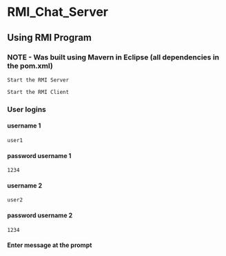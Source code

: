 # RMI_Chat_Server

## Using RMI Program

### NOTE - Was built using Mavern in Eclipse (all dependencies in the pom.xml)
```
Start the RMI Server
```
```
Start the RMI Client
```
### User logins
#### username 1
```
user1 
```
#### password username 1
```
1234
```
#### username 2
```
user2
```
#### password username 2
```
1234
```
#### Enter message at the prompt
